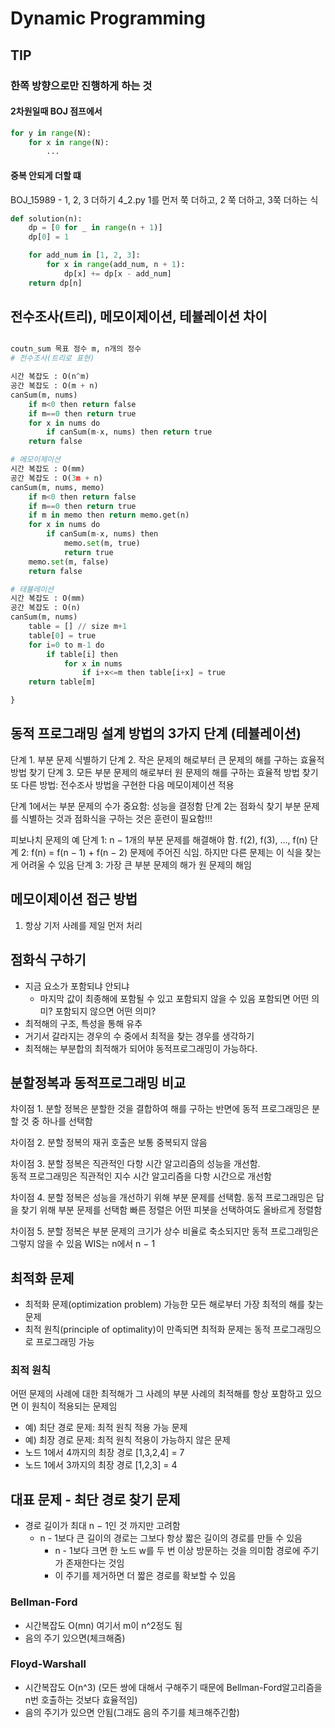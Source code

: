 # Dynamic Programming

## TIP

### 한쪽 방향으로만 진행하게 하는 것

#### 2차원일때 BOJ 점프에서

```py
for y in range(N):
    for x in range(N):
        ...

```

#### 중복 안되게 더할 떄

BOJ_15989 - 1, 2, 3 더하기 4_2.py
1를 먼저 쭉 더하고, 2 쭉 더하고, 3쭉 더하는 식

```py
def solution(n):
    dp = [0 for _ in range(n + 1)]
    dp[0] = 1

    for add_num in [1, 2, 3]:
        for x in range(add_num, n + 1):
            dp[x] += dp[x - add_num]
    return dp[n]
```

## 전수조사(트리), 메모이제이션, 테뷸레이션 차이

```py

coutn_sum 목표 정수 m, n개의 정수
# 전수조사(트리로 표현)

시간 복잡도 : O(n^m)
공간 복잡도 : O(m + n)
canSum(m, nums)
    if m<0 then return false
    if m==0 then return true
    for x in nums do
        if canSum(m-x, nums) then return true
    return false

# 메모이제이션
시간 복잡도 : O(mm)
공간 복잡도 : O(3m + n)
canSum(m, nums, memo)
    if m<0 then return false
    if m==0 then return true
    if m in memo then return memo.get(n)
    for x in nums do
        if canSum(m-x, nums) then
            memo.set(m, true)
            return true
    memo.set(m, false)
    return false

# 테뷸레이션
시간 복잡도 : O(mm)
공간 복잡도 : O(n)
canSum(m, nums)
    table = [] // size m+1
    table[0] = true
    for i=0 to m-1 do
        if table[i] then
            for x in nums
                if i+x<=m then table[i+x] = true
    return table[m]

}
```

## 동적 프로그래밍 설계 방법의 3가지 단계 (테뷸레이션)

단계 1. 부분 문제 식별하기
단계 2. 작은 문제의 해로부터 큰 문제의 해를 구하는 효율적 방법 찾기
단계 3. 모든 부분 문제의 해로부터 원 문제의 해를 구하는 효율적 방법 찾기
또 다른 방법: 전수조사 방법을 구현한 다음 메모이제이션 적용

단계 1에서는 부분 문제의 수가 중요함: 성능을 결정함
단계 2는 점화식 찾기
부분 문제를 식별하는 것과 점화식을 구하는 것은 훈련이 필요함!!!

피보나치 문제의 예
단계 1: n − 1개의 부분 문제를 해결해야 함. f(2), f(3), ..., f(n)
단계 2: f(n) = f(n − 1) + f(n − 2)
문제에 주어진 식임. 하지만 다른 문제는 이 식을 찾는게 어려울 수 있음
단계 3: 가장 큰 부분 문제의 해가 원 문제의 해임

## 메모이제이션 접근 방법

1. 항상 기저 사례를 제일 먼저 처리

## 점화식 구하기

- 지금 요소가 포함되냐 안되냐
  - 마지막 값이 최종해에 포함될 수 있고 포함되지 않을 수 있음 포함되면 어떤 의미? 포함되지 않으면 어떤 의미?
- 최적해의 구조, 특성을 통해 유추
- 거기서 갈라지는 경우의 수 중에서 최적을 찾는 경우를 생각하기
- 최적해는 부분합의 최적해가 되어야 동적프로그래밍이 가능하다.

## 분할정복과 동적프로그래밍 비교

차이점 1. 분할 정복은 분할한 것을 결합하여 해를 구하는 반면에 동적 프로그래밍은 분할 것 중 하나를 선택함

차이점 2. 분할 정복의 재귀 호출은 보통 중복되지 않음

차이점 3. 분할 정복은 직관적인 다항 시간 알고리즘의 성능을 개선함.
<br>동적 프로그래밍은 직관적인 지수 시간 알고리즘을 다항 시간으로 개선함

차이점 4. 분할 정복은 성능을 개선하기 위해 부분 문제를 선택함. 동적 프로그래밍은 답을 찾기 위해 부분 문제를 선택함 빠른 정렬은 어떤 피봇을 선택하여도 올바르게 정렬함

차이점 5. 분할 정복은 부분 문제의 크기가 상수 비율로 축소되지만
동적 프로그래밍은 그렇지 않을 수 있음
WIS는 n에서 n − 1

## 최적화 문제

- 최적화 문제(optimization problem) 가능한 모든 해로부터 가장 최적의 해를 찾는 문제
- 최적 원칙(principle of optimality)이 만족되면 최적화 문제는 동적 프로그래밍으로 프로그래밍 가능

### 최적 원칙

어떤 문제의 사례에 대한 최적해가 그 사례의 부분 사례의 최적해를 항상 포함하고 있으면 이 원칙이 적용되는 문제임

- 예) 최단 경로 문제: 최적 원칙 적용 가능 문제
- 예) 최장 경로 문제: 최적 원칙 적용이 가능하지 않은 문제
- 노드 1에서 4까지의 최장 경로 [1,3,2,4] = 7
- 노드 1에서 3까지의 최장 경로 [1,2,3] = 4

## 대표 문제 - 최단 경로 찾기 문제

- 경로 길이가 최대 n − 1인 것 까지만 고려함
  - n - 1보다 큰 길이의 경로는 그보다 항상 짧은 길이의 경로를 만들 수 있음
    - n - 1보다 크면 한 노드 w를 두 번 이상 방문하는 것을 의미함 경로에 주기가 존재한다는 것임
    - 이 주기를 제거하면 더 짧은 경로를 확보할 수 있음

### Bellman-Ford

- 시간복잡도 O(mn) 여기서 m이 n^2정도 됨
- 음의 주기 있으면(체크해줌)

### Floyd-Warshall

- 시간복잡도 O(n^3) (모든 쌍에 대해서 구해주기 때문에 Bellman-Ford알고리즘을 n번 호출하는 것보다 효율적임)
- 음의 주기가 있으면 안됨(그래도 음의 주기를 체크해주긴함)
